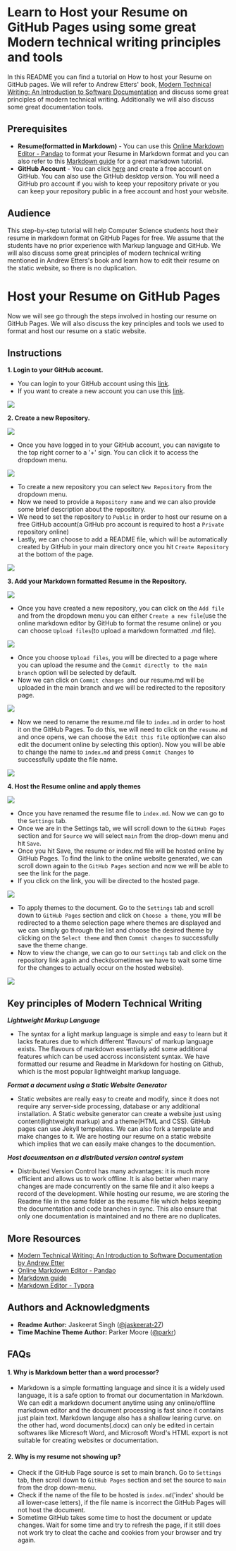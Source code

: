 # Learn to Host your Resume on GitHub Pages using some great Modern technical writing principles and tools
In this README you can find a tutorial on How to host your Resume on GitHub pages. We will refer to Andrew Etters' book, [Modern Technical Writing: An Introduction to Software Documentation](https://www.amazon.ca/Modern-Technical-Writing-Introduction-Documentation-ebook/dp/B01A2QL9SS) and discuss some great principles of modern technical writing. Additionally we will also discuss some great documentation tools.

## Prerequisites

- **Resume(formatted in Markdown)** - You can use this [Online Markdown Editor - Pandao](https://pandao.github.io/editor.md/en.html) to format your Resume in Markdown format and you can also refer to this [Markdown guide](https://www.markdownguide.org/basic-syntax#blockquotes-with-other-elements) for a great markdown tutorial.
- **GitHub Account** - You can click [here](https://github.com/join) and create a free account on GitHub. You can also use the GitHub desktop version. You will need a GitHub pro account if you wish to keep your repository private or you can keep your repository public in a free account and host your website.

## Audience

This step-by-step tutorial will help Computer Science students host their resume in markdown format on GitHub Pages for free. We assume that the students have no prior experience with Markup language and GitHub. We will also discuss some great principles of modern technical writing mentioned in Andrew Etters's book and learn how to edit their resume on the static website, so there is no duplication. 

# Host your Resume on GitHub Pages

Now we will see go through the steps involved in hosting our resume on GitHub Pages. We will also discuss the key principles and tools we used to format and host our resume on a static website. 

## Instructions

**1. Login to your GitHub account.**

- You can login to your GitHub account using this [link](https://github.com/login).
- If you want to create a new account you can use this [link](https://github.com/join?source=login).

![](/images/login.png)

**2. Create a new Repository.**

![](/images/repo.gif)

- Once you have logged in to your GitHub account, you can navigate to the top right corner to a '+' sign. You can click it to access the dropdown menu.

![](/images/repo.png)

- To create a new repository you can select `New Repository` from the dropdown menu.
- Now we need to provide a `Repository name` and we can also provide some brief description about the repository.
- We need to set the repository to `Public` in order to host our resume on a free GitHub account(a GitHub pro account is required to host a `Private` repository online)
- Lastly, we can choose to add a README file, which will be automatically created by GitHub in your main directory once you hit `Create Repository` at the bottom of the page.

![](/images/repocreate.png)

**3. Add your Markdown formatted Resume in the Repository.**

![](/images/resume.gif)

- Once you have created a new repository, you can click on the `Add file` and from the dropdown menu you can either `Create a new file`(use the online markdown editor by GitHub to format the resume online) or you can choose `Upload files`(to upload a markdown formatted .md file).

![](/images/add.png)

- Once you choose `Upload files`, you will be directed to a page where you can upload the resume and the `Commit directly to the main branch` option will be selected by default.
- Now we can click on `Commit changes `and our resume.md will be uploaded in the main branch and we will be redirected to the repository page.

![](/images/resumeupload.png)

- Now we need to rename the resume.md file to `index.md` in order to host it on the GitHub Pages. To do this, we will need to click on the `resume.md` and once opens, we can choose the `Edit this file` option(we can also edit the document online by selecting this option). Now you will be able to change the name to `index.md` and press `Commit Changes` to successfully update the file name.
 
 ![](/images/name.png)

**4. Host the Resume online and apply themes**

![](/images/host.gif)

- Once you have renamed the resume file to `index.md`. Now we can go to the `Settings` tab.
- Once we are in the Settings tab, we will scroll down to the `GitHub Pages` section and for `Source` we will select `main` from the drop-down menu and hit `Save`.
- Once you hit Save, the resume or index.md file will be hosted online by GitHub Pages. To find the link to the online website generated, we can scroll down again to the `GitHub Pages` section and now we will be able to see the link for the page.
- If you click on the link, you will be directed to the hosted page.

![](/images/host.png)

- To apply themes to the document. Go to the `Settings` tab and scroll down to `GitHub Pages` section and click on `Choose a theme`, you will be redirected to a theme selection page where themes are displayed and we can simply go through the list and choose the desired theme by clicking on the `Select theme` and then `Commit changes` to successfully save the theme change.
- Now to view the change, we can go to our `Settings` tab and click on the repository link again and check(sometimes we have to wait some time for the changes to actually occur on the hosted website).

![](/images/themechoose.png)


## Key principles of Modern Technical Writing

 ***Lightweight Markup Language***

- The syntax for a light markup language is simple and easy to learn but it lacks features due to which different 'flavours' of markup language exists. The flavours of markdown essentially add some additional features which can be used accross inconsistent syntax. We have formatted our resume and Readme in Markdown for hosting on Github, which is the most popular lightweight markup language. 

***Format a document using a Static Website Generator*** 

- Static websites are really easy to create and modify, since it does not require any server-side processing, database or any additional installation. A Static website generator can create a website just using content(lightweight markup) and a theme(HTML and CSS). GitHub pages can use Jekyll tempelates. We can also fork a tempelate and make changes to it. We are hosting our resume on a static website which implies that we can easily make changes to the documention. 

***Host documentson on a distributed version control system***

  - Distributed Version Control has many advantages: it is much more efficient and allows us to work offline. It is also better when many changes are made concurrently on the same file and it also keeps a record of the development. While hosting our resume, we are storing the Readme file in the same folder as the resume file which helps keeping the documentation and code branches in sync. This also ensure that only one documentation is maintained and no there are no duplicates.


## More Resources

- [Modern Technical Writing: An Introduction to Software Documentation by Andrew Etter](https://www.amazon.ca/Modern-Technical-Writing-Introduction-Documentation-ebook/dp/B01A2QL9SS)
- [Online Markdown Editor - Pandao](https://pandao.github.io/editor.md/en.html) 
- [Markdown guide](https://www.markdownguide.org/basic-syntax#blockquotes-with-other-elements)
- [Markdown Editor - Typora](https://typora.io/)

## Authors and Acknowledgments

- **Readme Author:** Jaskeerat Singh ([@jaskeerat-27](https://jaskeerat-27.github.io/Jaskeerat/))
- **Time Machine Theme Author:** Parker Moore ([@parkr](https://github.com/parkr))

## FAQs

#### 1. Why is Markdown better than a word processor?

- Markdown is a simple formatting language and since it is a widely used language, it is a safe option to fromat our documentation in Markdown. We can edit a markdown document anytime using any online/offline markdown editor and the document processing is fast since it contains just plain text. Markdown languge also has a shallow learing curve. on the other had, word documents(.docx) can only be edited in certain softwares like Micresoft Word, and Microsoft Word's HTML export is not suitable for creating websites or documentation. 

#### 2. Why is my resume not showing up?

- Check if the GitHub Page source is set to main branch. Go to `Settings` tab, then scroll down to `GitHub Pages` section and set the source to `main` from the drop down-menu.
- Check if the name of the file to be hosted is `index.md`('index' should be all lower-case letters), if the file name is incorrect the GitHub Pages will not host the document.
- Sometime GitHub takes some time to host the document or update changes. Wait for some time and try to refresh the page, if it still does not work try to cleat the cache and cookies from your browser and try again.
